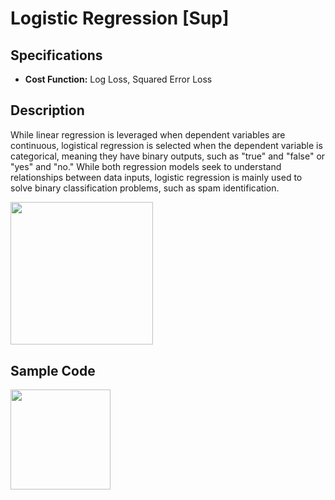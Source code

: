 # Logistic Regression [Sup]

## Specifications

- **Cost Function:** Log Loss, Squared Error Loss

## Description

While linear regression is leveraged when dependent variables are continuous, logistical regression is selected when the dependent variable is categorical, meaning they have binary outputs, such as "true" and "false" or "yes" and "no." While both regression models seek to understand relationships between data inputs, logistic regression is mainly used to solve binary classification problems, such as spam identification.

<img src="image3.png" style="width:2.37959in" />

## Sample Code

<img src="image1.jpg" style="width:1.66571in" />
